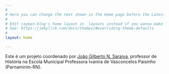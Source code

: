 ```yaml
---
#
# Here you can change the text shown in the Home page before the Latest Posts section.
#
# Edit cayman-blog's home layout in _layouts instead if you wanna make some changes
# See: https://jekyllrb.com/docs/themes/#overriding-theme-defaults
#
layout: home

---
```


Este é um projeto coordenado por [João Gilberto N. Saraiva](https://0jonjo.github.io/0jonjo/), professor de História na Escola Municipal Professora Ivanira de Vasconcelos Paisinho (Parnamirim-RN).


